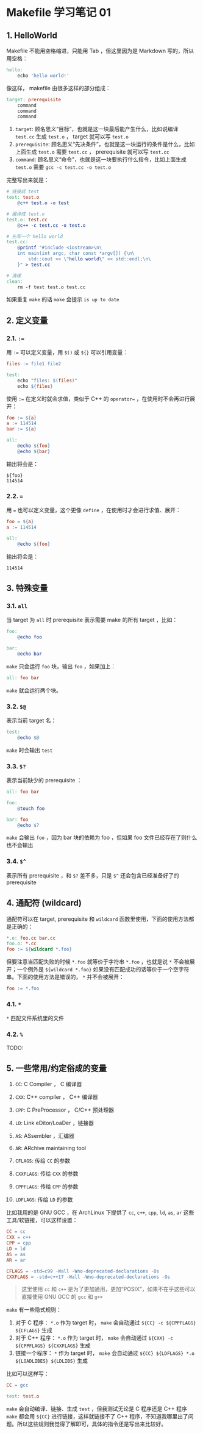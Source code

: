 # Makefile 学习笔记 01

## 1. HelloWorld

Makefile 不能用空格缩进，只能用 Tab ，但这里因为是 Markdown 写的，所以用空格：

```makefile
hello:
    echo 'hello world!'
```

像这样， makefile 由很多这样的部分组成：

```makefile
target: prerequisite
    command
    command
    command
```

1. `target`: 顾名思义“目标”，也就是这一块最后能产生什么，比如说编译 `test.cc` 生成 `test.o` ， target 就可以写 `test.o`
1. `prerequisite`: 顾名思义“先决条件”，也就是这一块运行的条件是什么，比如上面生成 `test.o` 需要 `test.cc` ， prerequisite 就可以写 `test.cc`
1. `command`: 顾名思义“命令”，也就是这一块要执行什么指令，比如上面生成 `test.o` 需要 `gcc -c test.cc -o test.o`

完整写出来就是：

```makefile
# 链接成 test
test: test.o
    @c++ test.o -o test

# 编译成 test.o
test.o: test.cc
    @c++ -c test.cc -o test.o

# 先写一个 hello world
test.cc:
    @printf "#include <iostream>\n\
    int main(int argc, char const *argv[]) {\n\
        std::cout << \"hello world\" << std::endl;\n\
    }" > test.cc

# 清理
clean:
    rm -f test test.o test.cc
```

如果重复 `make` 的话 `make` 会提示 `is up to date`

## 2. 定义变量

### 2.1. `:=`

用 `:=` 可以定义变量，用 `$()` 或 `${}` 可以引用变量：

```makefile
files := file1 file2

test:
    echo "files: $(files)"
    echo ${files}
```

使用 `:=` 在定义时就会求值，类似于 C++ 的 `operator=` ，在使用时不会再进行展开：

```makefile
foo := ${a}
a := 114514
bar := ${a}

all:
    @echo ${foo}
    @echo ${bar}
```

输出将会是：

```plain
${foo}
114514
```

### 2.2. `=`

用 `=` 也可以定义变量，这个更像 `define` ，在使用时才会进行求值、展开：

```makefile
foo = ${a}
a := 114514

all:
    @echo ${foo}
```

输出将会是：

```plain
114514
```

## 3. 特殊变量

### 3.1. `all`

当 target 为 `all` 时 prerequisite 表示需要 make 的所有 target ，比如：

```makefile
foo:
    @echo foo

bar:
    @echo bar
```

`make` 只会运行 `foo` 块，输出 `foo` ，如果加上：

```makefile
all: foo bar
```

`make` 就会运行两个块。

### 3.2. `$@`

表示当前 target 名：

```makefile
test:
    @echo $@
```

`make` 时会输出 `test`

### 3.3. `$?`

表示当前缺少的 prerequisite ：

```makefile
all: foo bar

foo:
    @touch foo

bar: foo
    @echo $?
```

`make` 会输出 `foo` ，因为 bar 块的依赖为 foo ，但如果 foo 文件已经存在了则什么也不会输出

### 3.4. `$^`

表示所有 prerequisite ，和 `$?` 差不多，只是 `$^` 还会包含已经准备好了的 prerequisite

## 4. 通配符 (wildcard)

通配符可以在 target, prerequisite 和 `wildcard` 函数里使用，下面的使用方法都是正确的：

```makefile
*.o: foo.cc bar.cc
foo.o: *.cc
foo := ${wildcard *.foo}
```

但要注意当匹配失败的时候 `*.foo` 就等价于字符串 `*.foo` ，也就是说 `*` 不会被展开；一个例外是 `${wildcard *.foo}` 如果没有匹配成功的话等价于一个空字符串。下面的使用方法是错误的， `*` 并不会被展开：

```makefile
foo := *.foo
```

### 4.1. `*`

`*` 匹配文件系统里的文件

### 4.2. `%`

TODO:

## 5. 一些常用/约定俗成的变量

1. `CC`: C Compiler ， C 编译器
1. `CXX`: C++ compiler ， C++ 编译器
1. `CPP`: C PreProcessor ， C/C++ 预处理器
1. `LD`: Link eDitor/LoaDer ，链接器
1. `AS`: ASsembler ，汇编器
1. `AR`: ARchive maintaining tool

1. `CFLAGS`: 传给 `CC` 的参数
1. `CXXFLAGS`: 传给 `CXX` 的参数
1. `CPPFLAGS`: 传给 `CPP` 的参数
1. `LDFLAGS`: 传给 `LD` 的参数

比如我用的是 GNU GCC ，在 ArchLinux 下提供了 `cc`, `c++`, `cpp`, `ld`, `as`, `ar` 这些工具/软链接，可以这样设置：

```makefile
CC = cc
CXX = c++
CPP = cpp
LD = ld
AS = as
AR = ar

CFLAGS = -std=c99 -Wall -Wno-deprecated-declarations -Os
CXXFLAGS = -std=c++17 -Wall -Wno-deprecated-declarations -Os
```

> 这里使用 `cc` 和 `c++` 是为了更加通用，更加“POSIX”，如果不在乎这些可以直接使用 GNU GCC 的 `gcc` 和 `g++`

`make` 有一些隐式规则：

1. 对于 C 程序： `*.o` 作为 target 时， `make` 会自动通过 `${CC} -c ${CPPFLAGS} ${CFLAGS}` 生成
1. 对于 C++ 程序： `*.o` 作为 target 时， `make` 会自动通过 `${CXX} -c ${CPPFLAGS} ${CXXFLAGS}` 生成
1. 链接一个程序： `*` 作为 target 时， `make` 会自动通过 `${CC} ${LDFLAGS} *.o ${LOADLIBES} ${LDLIBS}` 生成

比如可以这样写：

```makefile
CC = gcc

test: test.o
```

`make` 会自动编译、链接、生成 `test` ，但我测试无论是 C 程序还是 C++ 程序 `make` 都会用 `${CC}` 进行链接，这样就链接不了 C++ 程序，不知道我哪里出了问题。所以这些规则我觉得了解即可，具体的指令还是写出来比较好。

